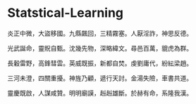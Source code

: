 # Statstical-Learning

炎正中微，大盜移國。九縣飆回，三精霧塞。人厭淫詐，神思反德。

光武誕命，靈貺自甄。沈幾先物，深略緯文。尋邑百萬，貔虎為群。

長轂雷野，高鋒彗雲。英威既振，新都自焚。虔劉庸代，紛紜梁趙。

三河未澄，四關重擾。神旌乃顧，遞行天討。金湯失險，車書共道。

靈慶既啟，人謀咸贊。明明廟謨，赳赳雄斷。於赫有命，系隆我漢。
